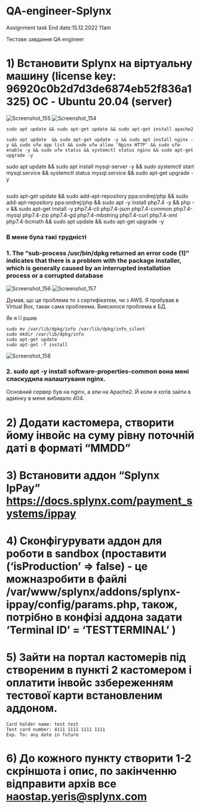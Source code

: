 # QA-engineer-Splynx
Assignment task End date:15.12.2022  11am

Тестове завдання
QA engineer

# 1) Встановити Splynx на віртуальну машину (license key: 96920c0b2d7d3de6874eb52f836a1325) ОС - Ubuntu 20.04 (server)
![Screenshot_155](https://user-images.githubusercontent.com/106797604/207785731-7c41ee5a-a2f5-4417-842f-a6bb817e088a.png)
![Screenshot_154](https://user-images.githubusercontent.com/106797604/207785729-08441f17-0db8-42c8-b6c8-0289731a08b9.png)
```
sudo apt update && sudo apt-get update && sudo apt-get install apache2
```

```
sudo apt update  && sudo apt-get update -y && sudo apt install nginx -y && sudo ufw app list && sudo ufw allow 'Nginx HTTP' && sudo ufw enable -y && sudo ufw status && systemctl status nginx && sudo apt-get upgrade -y
```
sudo apt update && sudo apt install mysql-server -y && sudo systemctl start mysql.service && systemctl status mysql.service && sudo apt-get upgrade -y
```
```
sudo apt-get update && sudo add-apt-repository ppa:ondrej/php && sudo add-apt-repository ppa:ondrej/php && sudo apt -y install php7.4 -y && php -v && sudo apt-get install -y php7.4-cli php7.4-json php7.4-common php7.4-mysql php7.4-zip php7.4-gd php7.4-mbstring php7.4-curl php7.4-xml php7.4-bcmath && sudo apt update && sudo apt-get upgrade -y

### В мене була такі трудністі
### 1. The “sub-process /usr/bin/dpkg returned an error code (1)” indicates that there is a problem with the package installer, which is generally caused by an interrupted installation process or a corrupted database

![Screenshot_156](https://user-images.githubusercontent.com/106797604/208024387-ceb69e2c-c0d4-40b7-b15a-2022d6a5b066.png)
![Screenshot_157](https://user-images.githubusercontent.com/106797604/208024388-c1f4fce4-6c17-4a48-9440-6c3dfaec9c54.png)

Думав, що це проблема то з сертифікатом, чи з AWS. Я пробував в Virtual Box, такак сама проблеема. Виясилося проблема в БД.

Як я її ршив
```
sudo mv /var/lib/dpkg/info /var/lib/dpkg/info_silent
sudo mkdir /var/lib/dpkg/info
sudo apt-get update
sudo apt-get -f install
```
![Screenshot_158](https://user-images.githubusercontent.com/106797604/208027318-3ed849a2-9686-46e6-9d30-33c32799597d.png)

### 2. sudo apt -y install software-properties-common вона мені спаскудила налаштуваня nginx.
Основний сервер був на nginx, а апи на Apache2.
Й коли я хотів зайти в адмінку в мене вибивало 404.

# 2) Додати кастомера, створити йому інвойс на суму рівну поточній даті в форматі “MMDD”
# 3) Встановити аддон “Splynx IpPay” https://docs.splynx.com/payment_systems/ippay
# 4) Сконфігурувати аддон для роботи в sandbox (проставити (‘isProduction’ => false) - це можназробити в файлі /var/www/splynx/addons/splynx-ippay/config/params.php, також, потрібно в конфізі аддона задати ‘Terminal ID’ = ‘TESTTERMINAL’ )

# 5) Зайти на портал кастомерів під створеним в пункті 2 кастомером і оплатити інвойс ззбереженням тестової карти встановленим аддоном.
 ```
 Card holder name: test test
Test card number: 4111 1111 1111 1111
Exp. To: any date in future
```
# 6) До кожного пункту створити 1-2 скріншота і опис, по закінченню відправити архів все наostap.yeris@splynx.com
